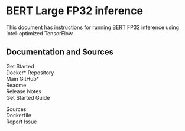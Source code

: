 # BERT Large FP32 inference

This document has instructions for running
[BERT](https://github.com/google-research/bert#what-is-bert) FP32 inference
using Intel-optimized TensorFlow.

## Documentation and Sources
<p class="collapse_list_element twoUpCss">Get Started<br>
Docker* Repository<br>
Main GitHub*<br>
Readme<br>
Release Notes<br>
Get Started Guide
</p>
<p class="collapse_list_element twoUpCss">Sources<br>
Dockerfile<br>
Report Issue<br>
</p>